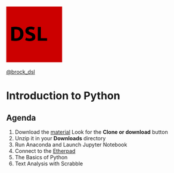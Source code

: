![DSL Logo](dsl_logo.png)

[@brock_dsl](https://twitter.com/brock_dsl)


# Introduction to Python

## Agenda ##


1. Download the [material](https://github.com/BrockDSL/Intro_to_Python_Workshop) Look for the **Clone or download** button
1. Unzip it in your **Downloads** directory 
1. Run Anaconda and Launch Jupyter Notebook
1. Connect to the [Etherpad](http://139.57.126.30:32780/p/intro_to_python) 
1. The Basics of Python
1. Text Analysis with Scrabble